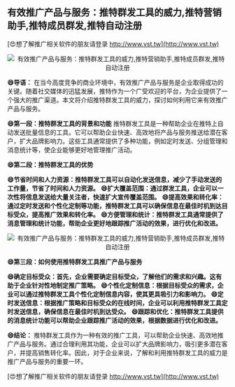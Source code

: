 ## **有效推广产品与服务：推特群发工具的威力,推特营销助手,推特成员群发,推特自动注册**

[😍想了解推广相关软件的朋友请登录 http://www.vst.tw](http://www.vst.tw)

 <center><img src="https://vst.tw/MP4/tuiguang/png/3.png" alt="有效推广产品与服务：推特群发工具的威力,推特营销助手,推特成员群发,推特自动注册"></center>

**😄导语：**
在当今高度竞争的商业环境中，有效推广产品与服务是企业取得成功的关键。随着社交媒体的迅猛发展，推特作为一个广受欢迎的平台，为企业提供了一个强大的推广渠道。本文将介绍推特群发工具的威力，探讨如何利用它来有效推广产品与服务。

**😄第一段：推特群发工具的背景和功能**
推特群发工具是一种帮助企业在推特上自动发送批量信息的工具。它可以帮助企业快速、高效地将产品与服务推送给潜在客户，扩大品牌影响力。这些工具通常提供了多种功能，例如定时发送、分组管理和消息统计等，使企业能够更好地管理推广活动。

**😄第二段：推特群发工具的优势**

**😄节省时间和人力资源：推特群发工具可以自动化发送信息，减少了手动发送的工作量，节省了时间和人力资源。**
**😄扩大覆盖范围：通过群发工具，企业可以一次性将信息发送给大量关注者，快速扩大宣传覆盖范围。**
**😄提高效果和转化率：通过定时发送和个性化定制等功能，推特群发工具可以确保信息在最佳时机到达目标受众，提高推广效果和转化率。**
**😄方便管理和统计：推特群发工具通常提供了消息管理和统计功能，帮助企业更好地跟踪推广活动的效果，进行优化和改进。**

 <center><img src="https://vst.tw/MP4/tuiguang/png/7.png" alt="有效推广产品与服务：推特群发工具的威力,推特营销助手,推特成员群发,推特自动注册"></center>

**😄第三段：如何使用推特群发工具推广产品与服务**

**😄确定目标受众：首先，企业需要确定目标受众，了解他们的需求和兴趣。这有助于企业针对性地制定推广策略。**
**😄个性化定制信息：根据目标受众的需求，企业可以通过推特群发工具个性化定制信息内容，使其更具吸引力和影响力。**
**😄定时发送信息：根据推广策略和目标受众的在线时间，企业可以利用推特群发工具定时发送信息，确保信息在最佳时机到达受众。**
**😄跟踪和优化：推特群发工具提供的消息统计功能可以帮助企业跟踪推广活动的效果，根据数据进行优化和改进。**

**😄结论：**
推特群发工具作为一种有效的推广工具，可以帮助企业快速、高效地推广产品与服务。通过合理利用其功能，企业可以扩大品牌影响力，吸引更多潜在客户，并提高销售转化率。因此，对于企业来说，了解和利用推特群发工具的威力是推广产品与服务的重要一环。

[😍想了解推广相关软件的朋友请登录 http://www.vst.tw](http://www.vst.tw)




